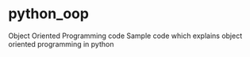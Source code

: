 # python_oop
Object Oriented Programming code
Sample code which explains object oriented programming in python
